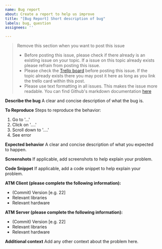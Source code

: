 ```yaml
---
name: Bug report
about: Create a report to help us improve
title: "[Bug Report] Short description of bug"
labels: bug, question
assignees: ''

---
```


> Remove this section when you want to post this issue
> - Before posting this issue, please check if there already is an existing issue on your topic.
>    If a issue on this topic already exists please refrain from posting this issue.
> - Please check the [Trello board](https://trello.com/b/agBjHdEd/project-3-4-atm) before posting this issue. If the topic already exists there
>    you may post it here as long as you link the trello card within this post.
> - Please use text formatting in all issues. This makes the issue more readable.
>    You can find Github's markdown documentation [here](https://docs.github.com/en/get-started/writing-on-github/getting-started-with-writing-and-formatting-on-github/basic-writing-and-formatting-syntax)

**Describe the bug**
A clear and concise description of what the bug is.

**To Reproduce**
Steps to reproduce the behavior:
1. Go to '...'
2. Click on '....'
3. Scroll down to '....'
4. See error

**Expected behavior**
A clear and concise description of what you expected to happen.

**Screenshots**
If applicable, add screenshots to help explain your problem.

**Code Snippet**
If applicable, add a code snippet to help explain your problem.

**ATM Client (please complete the following information):**
 - (Commit) Version [e.g. 22]
 - Relevant libraries
 - Relevant hardware

**ATM Server (please complete the following information):**
 - (Commit) Version [e.g. 22]
 - Relevant libraries
 - Relevant hardware

**Additional context**
Add any other context about the problem here.
